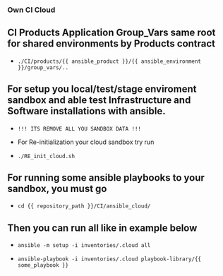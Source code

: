 ### Own CI Cloud 

## CI Products Application Group_Vars same root for shared environments by Products contract

- ``` ./CI/products/{{ ansible_product }}/{{ ansible_environment }}/group_vars/.. ```

## For setup you local/test/stage enviroment sandbox and able test Infrastructure and Software installations with ansible.

-  ``` !!! ITS REMOVE ALL YOU SANDBOX DATA !!! ```

- For Re-initialization your cloud sandbox try run

*  ``` ./RE_init_cloud.sh ```

## For running some ansible playbooks to your sandbox, you must go

* ``` cd {{ repository_path }}/CI/ansible_cloud/ ```

## Then you can run all like in example below

* ``` ansible -m setup -i inventories/.cloud all ```

* ``` ansible-playbook -i inventories/.cloud playbook-library/{{ some_playbook }} ```